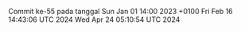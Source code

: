 Commit ke-55 pada tanggal Sun Jan 01 14:00 2023 +0100
Fri Feb 16 14:43:06 UTC 2024
Wed Apr 24 05:10:54 UTC 2024

